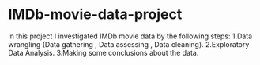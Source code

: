 # IMDb-movie-data-project
in this project I investigated IMDb movie data by the following steps:
1.Data wrangling (Data gathering , Data assessing , Data cleaning).
2.Exploratory Data Analysis.
3.Making some conclusions about the data.
